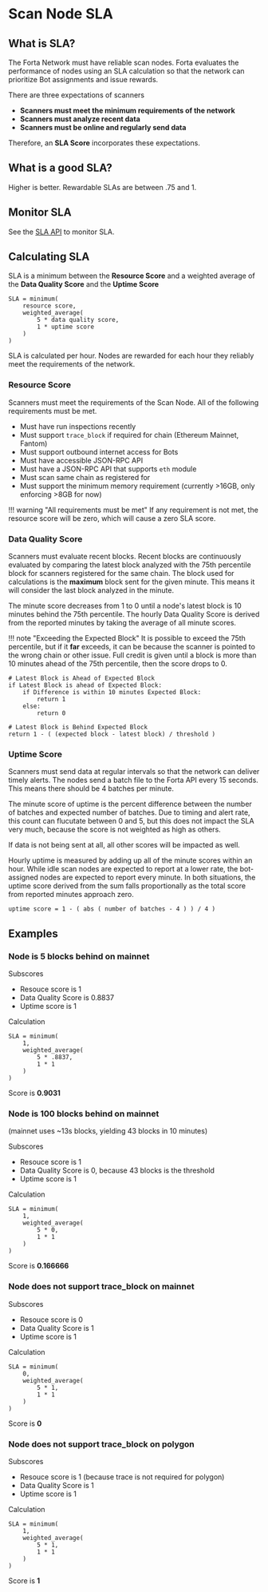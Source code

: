 # Scan Node SLA

## What is SLA?

The Forta Network must have reliable scan nodes.  Forta evaluates the performance of nodes using an SLA calculation so that the network can prioritize Bot assignments and issue rewards.  

There are three expectations of scanners

- **Scanners must meet the minimum requirements of the network**
- **Scanners must analyze recent data**
- **Scanners must be online and regularly send data**

Therefore, an **SLA Score** incorporates these expectations.

## What is a good SLA?

Higher is better.  Rewardable SLAs are between .75 and 1. 

## Monitor SLA

See the [SLA API](sla-api.md) to monitor SLA.

## Calculating SLA

SLA is a minimum between the **Resource Score** and a weighted average of the **Data Quality Score** and the **Uptime Score**

```
SLA = minimum( 
    resource score, 
    weighted_average( 
        5 * data quality score,
        1 * uptime score
    ) 
)
```

SLA is calculated per hour. Nodes are rewarded for each hour they reliably meet the requirements of the network.

### Resource Score

Scanners must meet the requirements of the Scan Node.  All of the following requirements must be met. 

- Must have run inspections recently
- Must support `trace_block` if required for chain (Ethereum Mainnet, Fantom)
- Must support outbound internet access for Bots
- Must have accessible JSON-RPC API
- Must have a JSON-RPC API that supports `eth` module
- Must scan same chain as registered for
- Must support the minimum memory requirement (currently >16GB, only enforcing >8GB for now)

!!! warning "All requirements must be met"
    If any requirement is not met, the resource score will be zero, which will cause a zero SLA score.

### Data Quality Score

Scanners must evaluate recent blocks.  Recent blocks are continuously evaluated by comparing the latest block analyzed with the 75th percentile block for scanners registered for the same chain.  The block used for calculations is the **maximum** block sent for the given minute.  This means it will consider the last block analyzed in the minute. 

The minute score decreases from 1 to 0 until a node's latest block is 10 minutes behind the 75th percentile. The hourly Data Quality Score is derived from the reported minutes by taking the average of all minute scores.

!!! note "Exceeding the Expected Block"
    It is possible to exceed the 75th percentile, but if it **far** exceeds, it can be because the scanner is pointed to the wrong chain or other issue.  Full credit is given until a block is more than 10 minutes ahead of the 75th percentile, then the score drops to 0.

```
# Latest Block is Ahead of Expected Block
if Latest Block is ahead of Expected Block:
    if Difference is within 10 minutes Expected Block:
        return 1
    else:
        return 0

# Latest Block is Behind Expected Block
return 1 - ( (expected block - latest block) / threshold )
```

### Uptime Score

Scanners must send data at regular intervals so that the network can deliver timely alerts.  The nodes send a batch file to the Forta API every 15 seconds.  This means there should be 4 batches per minute. 

The minute score of uptime is the percent difference between the number of batches and expected number of batches.  Due to timing and alert rate, this count can flucutate between 0 and 5, but this does not impact the SLA very much, because the score is not weighted as high as others.

If data is not being sent at all, all other scores will be impacted as well.

Hourly uptime is measured by adding up all of the minute scores within an hour. While idle scan nodes are expected to report at a lower rate, the bot-assigned nodes are expected to report every minute. In both situations, the uptime score derived from the sum falls proportionally as the total score from reported minutes approach zero.

```
uptime score = 1 - ( abs ( number of batches - 4 ) ) / 4 )
```

## Examples

### Node is 5 blocks behind on mainnet

Subscores

- Resouce score is 1
- Data Quality Score is 0.8837
- Uptime score is 1

Calculation 
```
SLA = minimum( 
    1, 
    weighted_average( 
        5 * .8837,
        1 * 1
    ) 
)
```

Score is **0.9031**

### Node is 100 blocks behind on mainnet

(mainnet uses ~13s blocks, yielding 43 blocks in 10 minutes)

Subscores

- Resouce score is 1
- Data Quality Score is 0, because 43 blocks is the threshold
- Uptime score is 1

Calculation 
```
SLA = minimum( 
    1, 
    weighted_average( 
        5 * 0,
        1 * 1
    ) 
)
```

Score is **0.166666**

### Node does not support trace_block on mainnet

Subscores

- Resouce score is 0
- Data Quality Score is 1
- Uptime score is 1

Calculation 
```
SLA = minimum( 
    0, 
    weighted_average( 
        5 * 1,
        1 * 1
    ) 
)
```

Score is **0**

### Node does not support trace_block on polygon

Subscores

- Resouce score is 1  (because trace is not required for polygon)
- Data Quality Score is 1
- Uptime score is 1

Calculation 
```
SLA = minimum( 
    1, 
    weighted_average( 
        5 * 1,
        1 * 1
    ) 
)
```

Score is **1**
